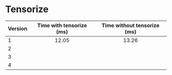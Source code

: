# Tensorize


| Version  | Time with tensorize (ms) | Time without tensorize (ms) |
|--------- |:------------------------:|:---------------------------:|
| 1        | 12.05                    |         13.26               |
| 2        |                          |                             |
| 3        |                          |                             |
| 4        |                          |                             |